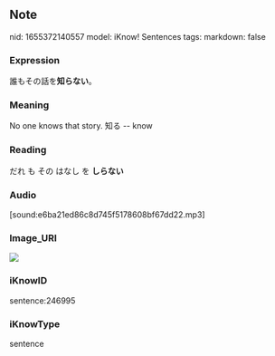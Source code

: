 ## Note
nid: 1655372140557
model: iKnow! Sentences
tags: 
markdown: false

### Expression
誰もその話を<b>知らない</b>。

### Meaning
No one knows that story.
知る -- know

### Reading
だれ も その はなし を <b>しらない</b>

### Audio
[sound:e6ba21ed86c8d745f5178608bf67dd22.mp3]

### Image_URI
<img src="fd50aece8dbb53338bde34fa725a96eb.jpg">

### iKnowID
sentence:246995

### iKnowType
sentence
